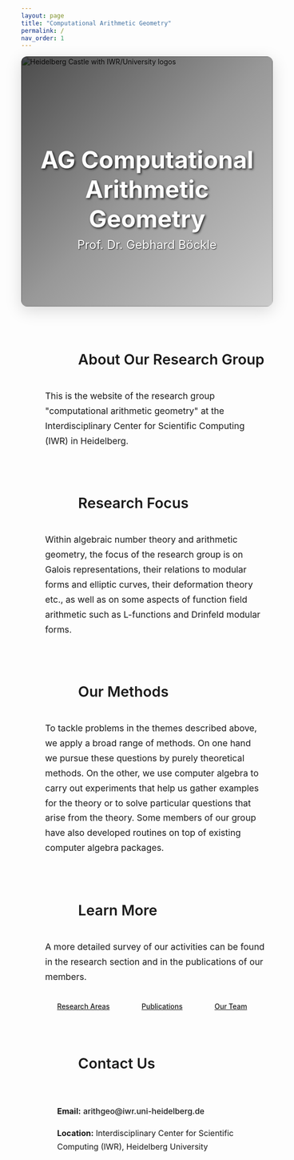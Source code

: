 ```yaml
---
layout: page
title: "Computational Arithmetic Geometry"
permalink: /
nav_order: 1
---
```


<div class="hero-header mb-5">
  <img src="{{ '/assets/img/Design ohne Titel.png' | relative_url }}" alt="Heidelberg Castle with IWR/University logos" class="hero-image">
  <div class="hero-overlay">
    <div class="hero-content">
      <h1 class="hero-title">AG Computational Arithmetic Geometry</h1>
      <p class="hero-subtitle">Prof. Dr. Gebhard Böckle</p>
    </div>
  </div>
</div>

<style>
.hero-header {
  position: relative;
  width: 100%;
  height: 500px; /* smaller height */
  overflow: hidden;
  border-radius: 12px;
  box-shadow: 0 8px 32px rgba(0,0,0,0.15);
  margin-bottom: 3rem;
}

.hero-image {
  width: 100%;
  height: 100%;
  object-fit: cover; /* fill width, crop bottom */
  object-position: 50% 0%; /* focus the top area (show logos) */
  background: transparent;
}

.hero-overlay {
  position: absolute;
  top: 0;
  left: 0;
  right: 0;
  bottom: 0;
  background: linear-gradient(135deg, rgba(0,0,0,0.7) 0%, rgba(0,0,0,0.4) 50%, rgba(0,0,0,0.2) 100%);
  display: flex;
  align-items: center;
  justify-content: center;
}

.hero-content {
  text-align: center;
  color: white;
  padding: 2rem;
}

/* Ensure hero text stays white even with global heading overrides */
.hero-title,
.hero-subtitle {
  color: var(--white) !important;
}

.hero-title {
  font-size: 3rem;
  font-weight: 700;
  margin-bottom: 0.5rem;
  text-shadow: 2px 2px 4px rgba(0,0,0,0.8);
}

.hero-subtitle {
  font-size: 1.5rem;
  font-weight: 400;
  margin: 0;
  text-shadow: 1px 1px 2px rgba(0,0,0,0.8);
}

@media (max-width: 768px) {
  .hero-header {
    height: 360px; /* smaller on mobile too */
  }
  
  .hero-title {
    font-size: 2rem;
  }
  
  .hero-subtitle {
    font-size: 1.2rem;
  }
}

/* Content Sections Styles */
.content-sections {
  width: 100%;
  margin: 0;
  padding-left: 1rem;
  padding-right: 1rem;
}

.content-section {
  margin-bottom: 0.25rem;
  padding: 2rem;
  background: var(--bg-primary);
  border-radius: var(--radius-lg);
  border: 1px solid var(--border-color);
  box-shadow: var(--shadow-sm);
  transition: all var(--transition-base);
}

.content-section:hover {
  box-shadow: var(--shadow-md);
  transform: translateY(-2px);
}

.section-header {
  display: flex;
  align-items: center;
  gap: 1rem;
  margin-bottom: 0.125rem;
  padding-bottom: 1rem;
  border-bottom: 2px solid var(--primary);
}

.section-icon {
  width: 50px;
  height: 50px;
  background: linear-gradient(135deg, var(--primary) 0%, var(--heidelberg-red) 100%);
  color: var(--primary-text);
  border-radius: 50%;
  display: flex;
  align-items: center;
  justify-content: center;
  font-size: 1.25rem;
  box-shadow: var(--shadow-sm);
}

.section-header h3 {
  color: var(--text-primary);
  font-size: 1.8rem;
  font-weight: 600;
  margin: 0;
}

.content-section p {
  color: var(--text-secondary);
  font-size: 1.1rem;
  line-height: 1.7;
  margin-bottom: 1rem;
}

.cta-buttons {
  display: flex;
  gap: 1rem;
  flex-wrap: wrap;
  margin-top: 1.5rem;
}

.cta-buttons .btn {
  padding: 0.75rem 1.5rem;
  font-weight: 500;
  border-radius: var(--radius-md);
  transition: all var(--transition-base);
}

.cta-buttons .btn:hover {
  transform: translateY(-2px);
  box-shadow: var(--shadow-md);
}

.contact-section {
  background: linear-gradient(135deg, var(--bg-primary) 0%, var(--bg-secondary) 100%);
  border: 2px solid var(--primary);
}

.contact-info {
  background: var(--bg-secondary);
  padding: 1.5rem;
  border-radius: var(--radius-md);
  border: 1px solid var(--border-color);
}

.contact-info p {
  margin-bottom: 0.5rem;
  font-size: 1rem;
}

.contact-info a {
  color: var(--primary);
  text-decoration: none;
  font-weight: 500;
}

.contact-info a:hover {
  text-decoration: underline;
}

/* Responsive adjustments for content sections */
@media (max-width: 768px) {
  .content-section {
    padding: 1.5rem;
  }
  
  .section-header {
    flex-direction: column;
    text-align: center;
    gap: 0.5rem;
  }
  
  .section-icon {
    width: 40px;
    height: 40px;
    font-size: 1rem;
  }
  
  .section-header h3 {
    font-size: 1.5rem;
  }
  
  .cta-buttons {
    flex-direction: column;
  }
  
  .cta-buttons .btn {
    width: 100%;
    text-align: center;
  }
}

@media (max-width: 480px) {
  .content-section {
    padding: 1rem;
  }
  
  .contact-info {
    padding: 1rem;
  }
}
</style>



<div class="content-sections">
  <div class="content-section">
    <div class="section-header">
      <div class="section-icon">
        <i class="fas fa-university" aria-hidden="true"></i>
      </div>
      <h3>About Our Research Group</h3>
    </div>
    <p>This is the website of the research group "computational arithmetic geometry" at the Interdisciplinary Center for Scientific Computing (IWR) in Heidelberg.</p>
  </div>

  <div class="content-section">
    <div class="section-header">
      <div class="section-icon">
        <i class="fas fa-microscope" aria-hidden="true"></i>
      </div>
      <h3>Research Focus</h3>
    </div>
    <p>Within algebraic number theory and arithmetic geometry, the focus of the research group is on Galois representations, their relations to modular forms and elliptic curves, their deformation theory etc., as well as on some aspects of function field arithmetic such as L-functions and Drinfeld modular forms.</p>
  </div>

  <div class="content-section">
    <div class="section-header">
      <div class="section-icon">
        <i class="fas fa-cogs" aria-hidden="true"></i>
      </div>
      <h3>Our Methods</h3>
    </div>
    <p>To tackle problems in the themes described above, we apply a broad range of methods. On one hand we pursue these questions by purely theoretical methods. On the other, we use computer algebra to carry out experiments that help us gather examples for the theory or to solve particular questions that arise from the theory. Some members of our group have also developed routines on top of existing computer algebra packages.</p>
  </div>

  <div class="content-section">
    <div class="section-header">
      <div class="section-icon">
        <i class="fas fa-book" aria-hidden="true"></i>
      </div>
      <h3>Learn More</h3>
    </div>
    <p>A more detailed survey of our activities can be found in the research section and in the publications of our members.</p>
    <div class="cta-buttons">
      <a href="{{ '/research/' | relative_url }}" class="btn btn-outline-primary">
        <i class="fas fa-search me-2" aria-hidden="true"></i>Research Areas
      </a>
      <a href="{{ '/publications/' | relative_url }}" class="btn btn-outline-primary">
        <i class="fas fa-file-alt me-2" aria-hidden="true"></i>Publications
      </a>
      <a href="{{ '/members/' | relative_url }}" class="btn btn-outline-primary">
        <i class="fas fa-users me-2" aria-hidden="true"></i>Our Team
      </a>
    </div>
  </div>

  <div class="content-section contact-section">
    <div class="section-header">
      <div class="section-icon">
        <i class="fas fa-envelope" aria-hidden="true"></i>
      </div>
      <h3>Contact Us</h3>
    </div>
    <div class="contact-info">
      <p><strong>Email:</strong> <a href="mailto:arithgeo@iwr.uni-heidelberg.de">arithgeo@iwr.uni-heidelberg.de</a></p>
      <p><strong>Location:</strong> Interdisciplinary Center for Scientific Computing (IWR), Heidelberg University</p>
    </div>
  </div>
</div>
